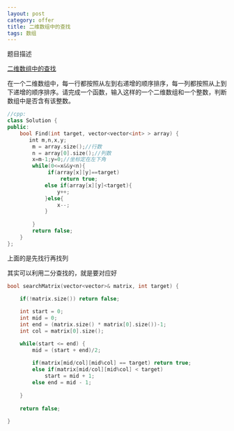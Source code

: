 ```yaml
---
layout: post
category: offer
title: 二维数组中的查找
tags: 数组
---
```

题目描述

[二维数组中的查找](https://www.nowcoder.com/practice/abc3fe2ce8e146608e868a70efebf62e?tpId=13&tqId=11154&tPage=1&rp=1&ru=/ta/coding-interviews&qru=/ta/coding-interviews/question-ranking)

在一个二维数组中，每一行都按照从左到右递增的顺序排序，每一列都按照从上到下递增的顺序排序。请完成一个函数，输入这样的一个二维数组和一个整数，判断数组中是否含有该整数。
```c++
//cpp:
class Solution {
public:
    bool Find(int target, vector<vector<int> > array) {
       int m,n,x,y;
        m = array.size();//行数
        n = array[0].size();//列数
        x=m-1;y=0;//坐标定在左下角
        while(0<=x&&y<n){
             if(array[x][y]==target)
                 return true;
            else if(array[x][y]<target){
                y++;
            }else{
                x--;
            }
            
        }
        return false;
    }
};
```

上面的是先找行再找列

其实可以利用二分查找的，就是要对应好
```c++
bool searchMatrix(vector<vector>& matrix, int target) {

    if(!matrix.size()) return false;
    
    int start = 0;
    int mid = 0;
    int end = (matrix.size() * matrix[0].size())-1;
    int col = matrix[0].size();

    while(start <= end) {
        mid = (start + end)/2;
        
        if(matrix[mid/col][mid%col] == target) return true;
        else if(matrix[mid/col][mid%col] < target)
            start = mid + 1;
        else end = mid - 1;
        
    }
    
    return false;
    
}
```